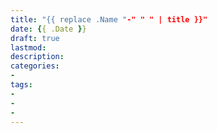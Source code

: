 ```yaml
---
title: "{{ replace .Name "-" " " | title }}"
date: {{ .Date }}
draft: true
lastmod: 
description:
categories: 
-
tags:
-
-
-
---
```


